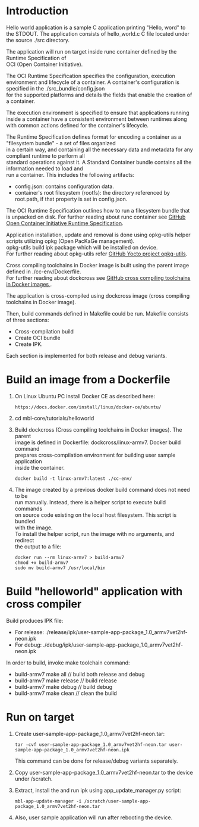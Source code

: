 
Introduction
============

Hello world application is a sample C application printing "Hello, word" to the STDOUT.
The application consists of hello_world.c C file located under the source ./src directory.  

The application will run on target inside runc container defined by the Runtime Specification of  
OCI (Open Container Initiative).  

The OCI Runtime Specification specifies the configuration, execution  
environment and lifecycle of a container. A container's configuration is specified in the ./src_bundle/config.json  
for the supported platforms and details the fields that enable the creation of a container.  

The execution environment is specified to ensure that applications running inside a container
have a consistent environment between runtimes along with common actions defined for the container's lifecycle.  
  
The Runtime Specification defines format for encoding a container as a "filesystem bundle" - a set of files organized  
in a certain way, and containing all the necessary data and metadata for any compliant runtime to perform all  
standard operations against it. A Standard Container bundle contains all the information needed to load and  
run a container. This includes the following artifacts:

 * config.json: contains configuration data.
 * container's root filesystem (rootfs): the directory referenced by root.path, if that property is set in config.json.

The OCI Runtime Specification outlines how to run a filesystem bundle that is unpacked on disk.
For further reading about runc container see [GitHub Open Container Initiative Runtime Specification](https://github.com/opencontainers/runtime-spec).

Application installation, update and removal is done using opkg-utils helper scripts utilizing opkg (Open PacKaGe management).  
opkg-utils build ipk package which will be installed on device.  
For further reading about opkg-utils refer [GitHub Yocto project opkg-utils](http://git.yoctoproject.org/cgit/cgit.cgi/opkg-utils).

Cross compiling toolchains in Docker image is built using the parent image defined in ./cc-env/Dockerfile.  
For further reading about dockcross see [GitHub cross compiling toolchains in Docker images ](https://github.com/dockcross/dockcross).

The application is cross-compiled using dockcross image (cross compiling toolchains in Docker image).

Then, build commands defined in Makefile could be run. Makefile consists of three sections:

 * Cross-compilation build
 * Create OCI bundle
 * Create IPK.
 
Each section is implemented for both release and debug variants.


Build an image from a Dockerfile            
================================            
            
1. On Linux Ubuntu PC install Docker CE as described here:                
            
    ```
    https://docs.docker.com/install/linux/docker-ce/ubuntu/   
    ```         
            
1. cd mbl-core/tutorials/helloworld            
               
1. Build dockcross (Cross compiling toolchains in Docker images). The parent  
   image is defined in Dockerfile: dockcross/linux-armv7. Docker build command  
   prepares cross-compilation environment for building  user sample application  
   inside the container.              
         
    ```      
    docker build -t linux-armv7:latest ./cc-env/    
    ```      
     
1. The image created by a previous docker build command does not need to be  
   run manually. Instead, there is a helper script to execute build commands  
   on source code existing on the local host filesystem. This script is bundled  
   with the image.  
   To install the helper script, run the image with no arguments, and redirect  
   the output to a file:  
  
    ```
    docker run --rm linux-armv7 > build-armv7  
    chmod +x build-armv7  
    sudo mv build-armv7 /usr/local/bin  
    ```
              
Build "helloworld" application with cross compiler            
==================================================            
          
Build produces IPK file:            
          
   * For release: ./release/ipk/user-sample-app-package_1.0_armv7vet2hf-neon.ipk          
   * For debug: ./debug/ipk/user-sample-app-package_1.0_armv7vet2hf-neon.ipk      
     
In order to build, invoke make toolchain command:        
            
   * build-armv7 make all       // build both release and debug              
   * build-armv7 make release   // build release              
   * build-armv7 make debug     // build debug              
   * build-armv7 make clean     // clean the build              
             
               
Run on target            
=============            
            
1. Create user-sample-app-package_1.0_armv7vet2hf-neon.tar:  
  
    ```
    tar -cvf user-sample-app-package_1.0_armv7vet2hf-neon.tar user-sample-app-package_1.0_armv7vet2hf-neon.ipk  
    ```
   
    This command can be done for release/debug variants separately.
            
1. Copy user-sample-app-package_1.0_armv7vet2hf-neon.tar to the device under /scratch.  
            
1. Extract, install the and run ipk using app_update_manager.py script:    
  
    ```
    mbl-app-update-manager -i /scratch/user-sample-app-package_1.0_armv7vet2hf-neon.tar  
    ```
             
1. Also, user sample application will run after rebooting the device.

